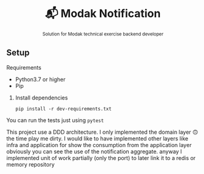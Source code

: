 <center>
    <h1>📬 Modak Notification</h1>
    <small>Solution for Modak technical exercise backend developer</small>
</center>

## Setup

Requirements
- Python3.7 or higher
- Pip

1. Install dependencies
   ```
   pip install -r dev-requirements.txt
   ```


You can run the tests just using `pytest`


This project use a DDD architecture. I only implemented the domain layer 🙃 the time play me dirty. I would like to have implemented other layers like infra and application for show the consumption from the application layer obviously you can see the use of the notification aggregate. anyway I implemented unit of work partially (only the port) to later link it to a redis or memory repository 
